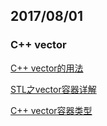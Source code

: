 ## 2017/08/01

### C++ vector

[C++ vector的用法](http://www.cnblogs.com/wang7/archive/2012/04/27/2474138.html)

[STL之vector容器详解 ](http://www.cnblogs.com/scandy-yuan/archive/2013/01/07/2849735.html)

[C++ vector容器类型](http://www.cnblogs.com/charley_yang/archive/2010/12/11/1903040.html)
